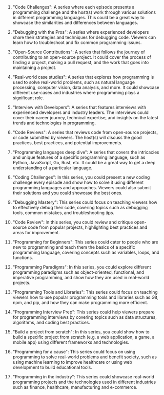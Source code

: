 1.  "Code Challenges": A series where each episode presents a programming challenge and the host(s) work through various solutions in different programming languages. This could be a great way to showcase the similarities and differences between languages.
    
2.  "Debugging with the Pros": A series where experienced developers share their strategies and techniques for debugging code. Viewers can learn how to troubleshoot and fix common programming issues.
    
3.  "Open-Source Contributions": A series that follows the journey of contributing to an open-source project. It could cover the process of finding a project, making a pull request, and the work that goes into maintaining a project.
    
4.  "Real-world case studies": A series that explores how programming is used to solve real-world problems, such as natural language processing, computer vision, data analysis, and more. It could showcase different use-cases and industries where programming plays a significant role.
    
5.  "Interview with Developers": A series that features interviews with experienced developers and industry leaders. The interviews could cover their career journey, technical expertise, and insights on the latest trends and technologies in programming.
    
6.  "Code Reviews": A series that reviews code from open-source projects, or code submitted by viewers. The host(s) will discuss the good practices, best practices, and potential improvements.
    
7.  "Programming languages deep dive": A series that covers the intricacies and unique features of a specific programming language, such as Python, JavaScript, Go, Rust, etc. It could be a great way to get a deep understanding of a particular language.
1.  "Coding Challenges": In this series, you could present a new coding challenge every episode and show how to solve it using different programming languages and approaches. Viewers could also submit their solutions and you could showcase the best ones.
    
2.  "Debugging Mastery": This series could focus on teaching viewers how to effectively debug their code, covering topics such as debugging tools, common mistakes, and troubleshooting tips.
    
3.  "Code Review": In this series, you could review and critique open-source code from popular projects, highlighting best practices and areas for improvement.
    
4.  "Programming for Beginners": This series could cater to people who are new to programming and teach them the basics of a specific programming language, covering concepts such as variables, loops, and functions.
    
5.  "Programming Paradigms": In this series, you could explore different programming paradigms such as object-oriented, functional, and imperative programming, and show how they are used in real-world projects.
    
6.  "Programming Tools and Libraries": This series could focus on teaching viewers how to use popular programming tools and libraries such as Git, npm, and pip, and how they can make programming more efficient.
    
7.  "Programming Interview Prep": This series could help viewers prepare for programming interviews by covering topics such as data structures, algorithms, and coding best practices.
    
8.  "Build a project from scratch": In this series, you could show how to build a specific project from scratch (e.g. a web application, a game, a mobile app) using different frameworks and technologies.
    
9.  "Programming for a cause": This series could focus on using programming to solve real-world problems and benefit society, such as using machine learning to improve healthcare or using web development to build educational tools.
    
10.  "Programming in the industry": This series could showcase real-world programming projects and the technologies used in different industries such as finance, healthcare, manufacturing and e-commerce.
